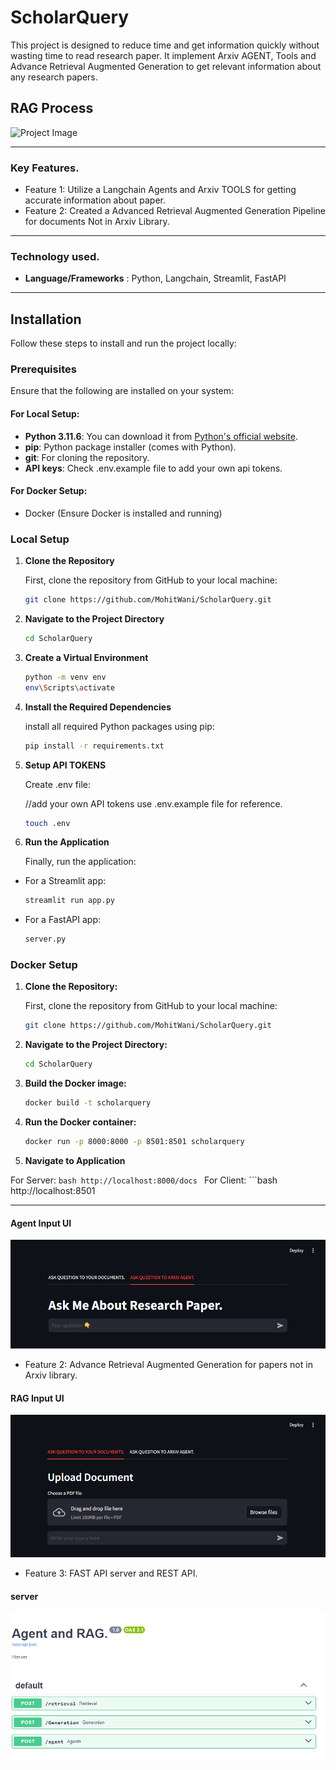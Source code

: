 # ScholarQuery

This project is designed to reduce time and get information quickly without wasting time to read research paper. It implement Arxiv AGENT, Tools and Advance Retrieval Augmented Generation to get relevant information about any research papers.

## RAG Process
![Project Image](https://media.beehiiv.com/cdn-cgi/image/fit=scale-down,format=auto,onerror=redirect,quality=80/uploads/asset/file/8368de64-741a-4488-982b-d3e4245334ba/RAG_-_Retrieval.png?t=1709798274)

---

### Key Features.

- Feature 1: Utilize a Langchain Agents and Arxiv TOOLS for getting accurate information about paper.
- Feature 2: Created a Advanced Retrieval Augmented Generation Pipeline for documents Not in Arxiv Library.

---

### Technology used.

- **Language/Frameworks** : Python, Langchain, Streamlit, FastAPI

---

## Installation

Follow these steps to install and run the project locally:

### Prerequisites

Ensure that the following are installed on your system:

#### For Local Setup:

- **Python 3.11.6**: You can download it from [Python's official website](https://www.python.org/downloads/).
- **pip**: Python package installer (comes with Python).
- **git**: For cloning the repository.
- **API keys**: Check .env.example file to add your own api tokens.

#### For Docker Setup:

- Docker (Ensure Docker is installed and running)

### Local Setup

1. **Clone the Repository**

   First, clone the repository from GitHub to your local machine:

   ```bash
   git clone https://github.com/MohitWani/ScholarQuery.git
   ```

2. **Navigate to the Project Directory**

    ```bash
    cd ScholarQuery
    ```
 
3. **Create a Virtual Environment**

    ```bash
    python -m venv env
    env\Scripts\activate
    ```

4. **Install the Required Dependencies**

    install all required Python packages using pip:
    ```bash
    pip install -r requirements.txt
    ```

5. **Setup API TOKENS**

    Create .env file:

    //add your own API tokens use .env.example file for reference.
    ```bash
    touch .env


6. **Run the Application**

    Finally, run the application:

- For a Streamlit app:

    ```bash
    streamlit run app.py
    ```

- For a FastAPI app:

    ```bash
    server.py
    ```

### Docker Setup

1. **Clone the Repository:**

   First, clone the repository from GitHub to your local machine:

   ```bash
   git clone https://github.com/MohitWani/ScholarQuery.git
   ```

2. **Navigate to the Project Directory:**

    ```bash
    cd ScholarQuery
    ```

3. **Build the Docker image:**

    ```bash
    docker build -t scholarquery
    ```

3. **Run the Docker container:**

    ```bash
    docker run -p 8000:8000 -p 8501:8501 scholarquery
    ```

4. **Navigate to Application**

For Server:
    ```bash
    http://localhost:8000/docs
    ```
For Client:
    ```bash
    http://localhost:8501

    
---

#### Agent Input UI
![Project Screenshot](./assets/client1.png)


- Feature 2: Advance Retrieval Augmented Generation for papers not in Arxiv library.

#### RAG Input UI
![Project Screenshot](./assets/client.png)

- Feature 3: FAST API server and REST API.

#### server
![Project Screenshot](./assets/server.png)